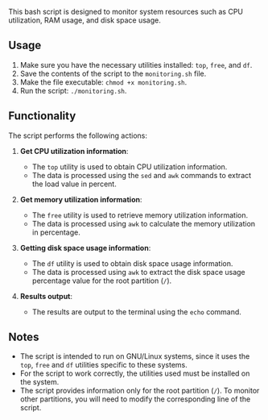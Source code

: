 This bash script is designed to monitor system resources such as CPU utilization, RAM usage, and disk space usage.

## Usage

1. Make sure you have the necessary utilities installed: `top`, `free`, and `df`.
2. Save the contents of the script to the `monitoring.sh` file.
3. Make the file executable: `chmod +x monitoring.sh`.
4. Run the script: `./monitoring.sh`.

## Functionality

The script performs the following actions:

1. **Get CPU utilization information**:
   - The `top` utility is used to obtain CPU utilization information.
   - The data is processed using the `sed` and `awk` commands to extract the load value in percent.

2. **Get memory utilization information**:
   - The `free` utility is used to retrieve memory utilization information.
   - The data is processed using `awk` to calculate the memory utilization in percentage.

3. **Getting disk space usage information**:
   - The `df` utility is used to obtain disk space usage information.
   - The data is processed using `awk` to extract the disk space usage percentage value for the root partition (`/`).

4. **Results output**:
   - The results are output to the terminal using the `echo` command.

## Notes

- The script is intended to run on GNU/Linux systems, since it uses the `top`, `free` and `df` utilities specific to these systems.
- For the script to work correctly, the utilities used must be installed on the system.
- The script provides information only for the root partition (`/`). To monitor other partitions, you will need to modify the corresponding line of the script.

